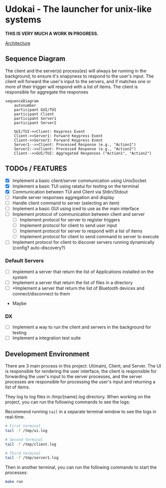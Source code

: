 # Udokai - The launcher for unix-like systems

**THIS IS VERY MUCH A WORK IN PROGRESS.**

[Architecture](https://excalidraw.com/#json=GmWGK8vX4JbHzk3Mue1ka,uMhpuff-yz6ABxDl2o4R6w)

## Sequence Diagram

The client and the server(s) process(es) will always be running in the background, to ensure it's snapyness to respond to the user's input. The client will forward the user's input to the servers, and if matches one or more of their trigger will respond with a list of items. The client is responsible for aggregate the responses

```mermaid
sequenceDiagram
    autonumber
    participant GUI/TUI
    participant Client
    participant Server1
    participant Server2

    GUI/TUI->>Client: Keypress Event 
    Client->>Server1: Forward Keypress Event
    Client->>Server2: Forward Keypress Event
    Server1-->>Client: Processed Response (e.g., "Action1")
    Server2-->>Client: Processed Response (e.g., "Action2")
    Client-->>GUI/TUI: Aggregated Responses ("Action1", "Action2")
```

## TODOs / FEATURES

- [x] Implement a basic client/server communication using UnixSocket
- [x] Implement a basic TUI using ratatui for testing on the terminal
- [x] Communication between TUI and Client via Stdin/Stdout
- [ ] Handle server responses aggregation and display
- [ ] Handle client command to server (selecting an item)
- [ ] Implement a basic GUI using iced to use as the main interface
- [ ] Implement protocol of communication between client and server
    - [ ] Implement protocol for server to register triggers
    - [ ] Implement protocol for client to send user input
    - [ ] Implement protocol for server to respond with a list of items
    - [ ] Implement protocol for client to send command to server to execute
- [ ] Implement protocol for client to discover servers running dynamically (config? auto-discovery?)

### Default Servers

- [ ] Implement a server that return the list of Applications installed on the system
- [ ] Implement a server that return the list of files in a directory
- [ ] *Implement a server that return the list of Bluetooth devices and connect/disconnect to them

* Maybe

### DX

- [ ] Implement a way to run the client and servers in the background for testing
- [ ] Implement a integration test suite

## Development Environment

There are 3 main process in this project: UI(main), Client, and Server. The UI is responsible for rendering the user interface, the client is responsible for forwarding the user's input to the server processes, and the server processes are responsible for processing the user's input and returning a list of items.

They log to log files in /tmp/{name}.log directory. When working on the project, you can run the following commands to see the logs:

Recommend running `tail` in a separate terminal window to see the logs in real-time.

```bash
# First terminal
tail -f /tmp/ui.log

# Second terminal
tail -f /tmp/client.log

# Third terminal
tail -f /tmp/server1.log
```

Then in another terminal, you can run the following commands to start the processes:

```bash
make run
```
